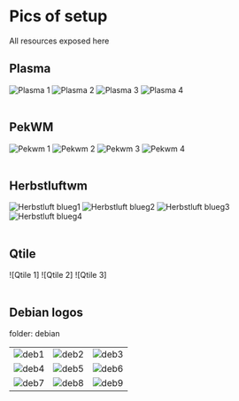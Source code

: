 # Pics of setup
All resources exposed here

## Plasma
![Plasma 1](Plasma/18-193816.png)
![Plasma 2](Plasma/18-192725.png)
![Plasma 3](Plasma/18-184348.png)
![Plasma 4](Plasma/3-231018.png)
<br>
<br>
## PekWM
![Pekwm 1](Pekwm/1594072498.png)
![Pekwm 2](Pekwm/1594073197.png)
![Pekwm 3](Pekwm/1594074201.png)
![Pekwm 4](Pekwm/1594074839.png)
<br>
<br>
## Herbstluftwm
![Herbstluft blueg1](Herbstluft/blueg1.png)
![Herbstluft blueg2](Herbstluft/blueg2.png)
![Herbstluft blueg3](Herbstluft/blueg3.png)
![Herbstluft blueg4](Herbstluft/blueg4.png)
<br>
<br>
## Qtile
![Qtile 1]
![Qtile 2]
![Qtile 3]
<br>
<br>
## Debian logos
folder: debian

|  |  | |
| :---: | :---: | :---:|
|![deb1](debian/logo1.png)|![deb2](debian/logo2.png)|![deb3](debian/logo3.png)|
|![deb4](debian/logo4.png)|![deb5](debian/logo5.png)|![deb6](debian/logo6.png)
|![deb7](debian/logo7.png)|![deb8](debian/logo8.png)|![deb9](debian/logo9.png)
